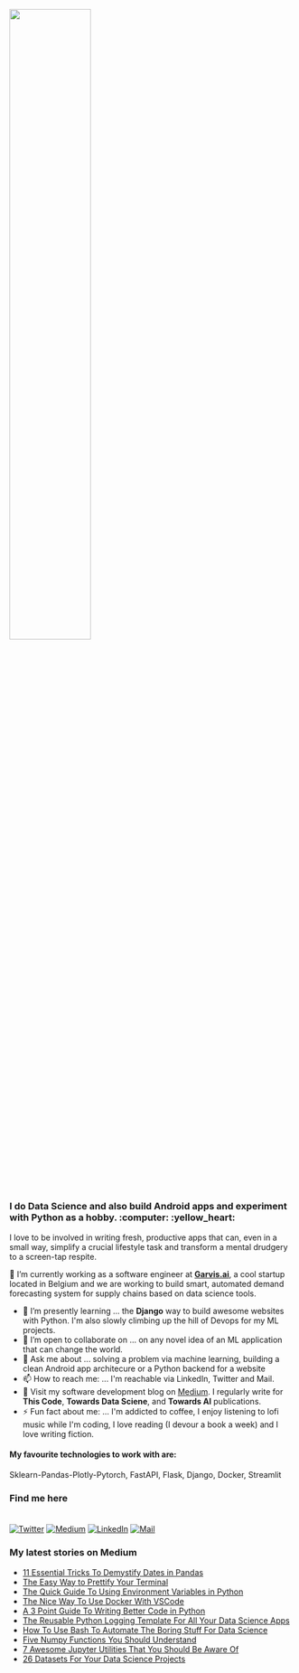 <p  align="left" > <img width=53.5%  src="https://user-images.githubusercontent.com/34805906/94922526-0481e200-04d8-11eb-9300-e42c9bfea9f8.png"></p> 

<h3>I do Data Science and also build Android apps and experiment with Python as a hobby. :computer:  :yellow_heart: </h3>

I love to be involved in writing fresh, productive apps that can, even in a small way, simplify a crucial lifestyle task and transform a mental drudgery to a screen-tap respite.  

🔭 I’m currently working as a software engineer at [**Garvis.ai**](https://www.garvis.ai/), a cool startup located in Belgium and we are working to build smart, automated demand forecasting system for supply chains based on data science tools.

- 🌱 I’m presently learning ... the **Django** way to build awesome websites with Python. I'm also slowly climbing up the hill of Devops for my ML projects. 
- 👯 I’m open to collaborate on ... on any novel idea of an ML application that can change the world.
- 💬 Ask me about ... solving a problem via machine learning, building a clean Android app architecure or a Python backend for a website 
- 📫 How to reach me: ... I'm reachable via LinkedIn, Twitter and Mail.
- :book: Visit my software development blog on [Medium](https://medium.com/@ipom). I regularly write for **This Code**, **Towards Data Sciene**, and **Towards AI** publications. 
- ⚡ Fun fact about me: ... I'm addicted to coffee, I enjoy listening to lofi music while I'm coding, I love reading (I devour a book a week) and I love writing fiction. 

#### My favourite technologies to work with are:
Sklearn-Pandas-Plotly-Pytorch, FastAPI, Flask, Django, Docker, Streamlit

### Find me here <br><br>
<a href="https://twitter.com/intent/follow?screen_name=csandyash&tw_p=followbutton" target="_blank"><img alt="Twitter" src="https://img.shields.io/badge/twitter-%231DA1F2.svg?&style=for-the-badge&logo=twitter&logoColor=white" /></a>
<a href="https://medium.com/@ipom" target="_blank"><img alt="Medium" src="https://img.shields.io/badge/medium-%2312100E.svg?&style=for-the-badge&logo=medium&logoColor=white" /></a>
<a href="https://www.linkedin.com/in/yashprakash13" target="_blank"><img alt="LinkedIn" src="https://img.shields.io/badge/linkedin-%230077B5.svg?&style=for-the-badge&logo=linkedin&logoColor=white" /></a>
<a href="mailto:yash@yashprakash.com" target="_blank"><img alt="Mail" src="https://img.shields.io/badge/Gmail-D14836?style=for-the-badge&logo=gmail&logoColor=white"/></a>


### My latest stories on Medium
 - [11 Essential Tricks To Demystify Dates in Pandas](https://towardsdatascience.com/11-essential-tricks-to-demystify-dates-in-pandas-8644ec591cf1?source=rss-9ba949960063------2)
 - [The Easy Way to Prettify Your Terminal](https://towardsdatascience.com/the-easy-way-to-prettify-your-terminal-24da896b031a?source=rss-9ba949960063------2)
 - [The Quick Guide To Using Environment Variables in Python](https://towardsdatascience.com/the-quick-guide-to-using-environment-variables-in-python-d4ec9291619e?source=rss-9ba949960063------2)
 - [The Nice Way To Use Docker With VSCode](https://towardsdatascience.com/the-nice-way-to-use-docker-with-vscode-f475c49aab1b?source=rss-9ba949960063------2)
 - [A 3 Point Guide To Writing Better Code in Python](https://medium.com/this-code/a-3-point-guide-to-writing-better-code-in-python-762e0c46f178?source=rss-9ba949960063------2)
 - [The Reusable Python Logging Template For All Your Data Science Apps](https://towardsdatascience.com/the-reusable-python-logging-template-for-all-your-data-science-apps-551697c8540?source=rss-9ba949960063------2)
 - [How To Use Bash To Automate The Boring Stuff For Data Science](https://towardsdatascience.com/how-to-use-bash-to-automate-the-boring-stuff-for-data-science-d447cd23fffe?source=rss-9ba949960063------2)
 - [Five Numpy Functions You Should Understand](https://towardsdatascience.com/five-numpy-functions-you-should-understand-e0e35704e7d2?source=rss-9ba949960063------2)
 - [7 Awesome Jupyter Utilities That You Should Be Aware Of](https://pub.towardsai.net/7-awesome-jupyter-utilities-that-you-should-be-aware-of-f3afdb75c2b?source=rss-9ba949960063------2)
 - [26 Datasets For Your Data Science Projects](https://towardsdatascience.com/26-datasets-for-your-data-science-projects-658601590a4c?source=rss-9ba949960063------2)